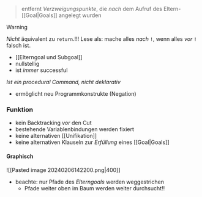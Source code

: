 > entfernt _Verzweigungspunkte_, die _nach_ dem Aufruf des Eltern-[[Goal|Goals]] angelegt wurden

> [!Warning]
> _Nicht_ äquivalent zu `return`.!!!
> Lese als: mache alles _nach_ `!`, wenn alles _vor_ `!` falsch ist.
- [[Elterngoal und Subgoal]]
- nullstellig
- ist _immer_ successful

_Ist ein procedural Command, nicht deklarativ_
- ermöglicht neu Programmkonstrukte (Negation)
### Funktion
- kein Backtracking _vor_ den Cut
- bestehende Variablenbindungen werden fixiert
- keine alternativen [[Unifikation]]
- keine alternativen Klauseln zur _Erfüllung_ eines [[Goal|Goals]]

#### Graphisch
![[Pasted image 20240206142200.png|400]]
- beachte: nur Pfade des _Elterngoals_ werden weggestrichen
	- Pfade weiter oben im Baum werden weiter durchsucht!!






